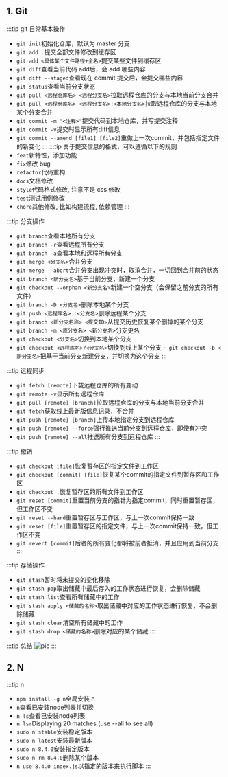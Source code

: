 
## 1. Git
:::tip git 日常基本操作
  - `git init`初始化仓库，默认为 master 分支
  - `git add .`提交全部文件修改到缓存区
  - `git add <具体某个文件路径+全名>`提交某些文件到缓存区
  - `git diff`查看当前代码 add后，会 add 哪些内容
  - `git diff --staged`查看现在 commit 提交后，会提交哪些内容
  - `git status`查看当前分支状态
  - `git pull <远程仓库名> <远程分支名>`拉取远程仓库的分支与本地当前分支合并
  - `git pull <远程仓库名> <远程分支名>:<本地分支名>`拉取远程仓库的分支与本地某个分支合并
  - `git commit -m "<注释>"`提交代码到本地仓库，并写提交注释
  - `git commit -v`提交时显示所有diff信息
  - `git commit --amend [file1] [file2]`重做上一次commit，并包括指定文件的新变化
:::
:::tip  关于提交信息的格式，可以遵循以下的规则
  - `feat`新特性，添加功能
  - `fix`修改 bug
  - `refactor`代码重构
  - `docs`文档修改
  - `style`代码格式修改, 注意不是 css 修改
  - `test`测试用例修改
  - `chore`其他修改, 比如构建流程, 依赖管理
:::

:::tip  分支操作
  - `git branch`查看本地所有分支
  - `git branch -r`查看远程所有分支
  - `git branch -a`查看本地和远程所有分支
  - `git merge <分支名>`合并分支
  - `git merge --abort`合并分支出现冲突时，取消合并，一切回到合并前的状态
  - `git branch <新分支名>`基于当前分支，新建一个分支
  - `git checkout --orphan <新分支名>`新建一个空分支（会保留之前分支的所有文件）
  - `git branch -D <分支名>`删除本地某个分支
  - `git push <远程库名> :<分支名>`删除远程某个分支
  - `git branch <新分支名称> <提交ID>`从提交历史恢复某个删掉的某个分支
  - `git branch -m <原分支名> <新分支名>`分支更名
  - `git checkout <分支名>`切换到本地某个分支
  - `git checkout <远程库名>/<分支名>`切换到线上某个分支
  -` git checkout -b <新分支名>`把基于当前分支新建分支，并切换为这个分支
:::

:::tip 远程同步
 - `git fetch [remote]`下载远程仓库的所有变动
 - `git remote -v`显示所有远程仓库
 - `git pull [remote] [branch]`拉取远程仓库的分支与本地当前分支合并
 - `git fetch`获取线上最新版信息记录，不合并
 - `git push [remote] [branch]`上传本地指定分支到远程仓库
 - `git push [remote] --force`强行推送当前分支到远程仓库，即使有冲突
 - `git push [remote] --all`推送所有分支到远程仓库
:::

:::tip 撤销
  - `git checkout [file]`恢复暂存区的指定文件到工作区
  - `git checkout [commit] [file]`恢复某个commit的指定文件到暂存区和工作区
  - `git checkout .`恢复暂存区的所有文件到工作区
  - `git reset [commit]`重置当前分支的指针为指定commit，同时重置暂存区，但工作区不变
  - `git reset --hard`重置暂存区与工作区，与上一次commit保持一致
  - `git reset [file]`重置暂存区的指定文件，与上一次commit保持一致，但工作区不变
  - `git revert [commit]`后者的所有变化都将被前者抵消，并且应用到当前分支
:::

:::tip 存储操作
  - `git stash`暂时将未提交的变化移除
  - `git stash pop`取出储藏中最后存入的工作状态进行恢复，会删除储藏
  - `git stash list`查看所有储藏中的工作
  - `git stash apply <储藏的名称>`取出储藏中对应的工作状态进行恢复，不会删除储藏
  - `git stash clear`清空所有储藏中的工作
  - `git stash drop <储藏的名称>`删除对应的某个储藏
:::

:::tip 总结
  ![pic](/git1.png "notice")
:::
## 2. N
:::tip n
  - `npm install -g n`全局安装 n
  - `n`查看已安装node列表并切换
  - `n ls`查看已安装node列表
  - `n lsr`Displaying 20 matches (use --all to see all)
  - `sudo n stable`安装稳定版本
  - `sudo n latest`安装最新版本
  - `sudo n 8.4.0`安装指定版本
  - `sudo n rm 8.4.0`删除某个版本
  - `n use 8.4.0 index.js`以指定的版本来执行脚本
:::